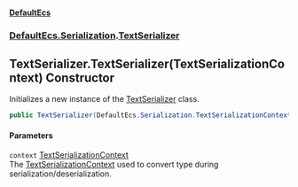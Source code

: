#### [DefaultEcs](index.md 'index')
### [DefaultEcs.Serialization](index.md#DefaultEcs_Serialization 'DefaultEcs.Serialization').[TextSerializer](TextSerializer.md 'DefaultEcs.Serialization.TextSerializer')
## TextSerializer.TextSerializer(TextSerializationContext) Constructor
Initializes a new instance of the [TextSerializer](TextSerializer.md 'DefaultEcs.Serialization.TextSerializer') class.  
```csharp
public TextSerializer(DefaultEcs.Serialization.TextSerializationContext context);
```
#### Parameters
<a name='DefaultEcs_Serialization_TextSerializer_TextSerializer(DefaultEcs_Serialization_TextSerializationContext)_context'></a>
`context` [TextSerializationContext](TextSerializationContext.md 'DefaultEcs.Serialization.TextSerializationContext')  
The [TextSerializationContext](TextSerializationContext.md 'DefaultEcs.Serialization.TextSerializationContext') used to convert type during serialization/deserialization.
  
